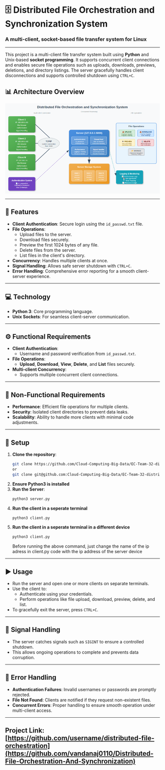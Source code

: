 # 🗄️ Distributed File Orchestration and Synchronization System
### A multi-client, socket-based file transfer system for Linux


---

This project is a multi-client file transfer system built using **Python** and Unix-based **socket programming**. It supports concurrent client connections and enables secure file operations such as uploads, downloads, previews, deletions, and directory listings. The server gracefully handles client disconnections and supports controlled shutdown using `CTRL+C`.

## 📊 Architecture Overview

![](Architecture_diagram.png)

---

## 🌟 Features
- **Client Authentication**: Secure login using the `id_passwd.txt` file.
- **File Operations**:
  - Upload files to the server.
  - Download files securely.
  - Preview the first 1024 bytes of any file.
  - Delete files from the server.
  - List files in the client's directory.
- **Concurrency**: Handles multiple clients at once.
- **Signal Handling**: Allows safe server shutdown with `CTRL+C`.
- **Error Handling**: Comprehensive error reporting for a smooth client-server experience.

---

## 💻 Technology
- **Python 3**: Core programming language.
- **Unix Sockets**: For seamless client-server communication.

---

## ⚙️ Functional Requirements
- **Client Authentication**:
  - Username and password verification from `id_passwd.txt`.
- **File Operations**:
  - **Upload**, **Download**, **View**, **Delete**, and **List** files securely.
- **Multi-client Concurrency**:
  - Supports multiple concurrent client connections.

---

## 📐 Non-Functional Requirements
- **Performance**: Efficient file operations for multiple clients.
- **Security**: Isolated client directories to prevent data leaks.
- **Scalability**: Ability to handle more clients with minimal code adjustments.

---

## 🔧 Setup
1. **Clone the repository**:
   ```bash
   git clone https://github.com/Cloud-Computing-Big-Data/EC-Team-32-distributed-file-orchestration-and-synchronization.git
   or
   git clone git@github.com:Cloud-Computing-Big-Data/EC-Team-32-distributed-file-orchestration-and-synchronization.git
2.  **Ensure Python3 is installed**
3. **Run the Server**:
   ```bash
   python3 server.py
4. **Run the client in a seperate terminal**
   ```bash
   python3 client.py
5. **Run the client in a seperate terminal in a different device**
   ```bash
   python3 client.py
   ```
   Before running the above command, just change the name of the ip adress in client.py code with the ip address of the server device

---

## ▶️ Usage
- Run the server and open one or more clients on separate terminals.
- Use the client to:
   - Authenticate using your credentials.
   - Perform operations like file upload, download, preview, delete, and list.
- To gracefully exit the server, press `CTRL+C`.


---

## 🛑 Signal Handling
- The server catches signals such as `SIGINT` to ensure a controlled shutdown.
- This allows ongoing operations to complete and prevents data corruption.

---

## 🚨 Error Handling
- **Authentication Failures**: Invalid usernames or passwords are promptly rejected.
- **File Not Found**: Clients are notified if they request non-existent files.
- **Concurrent Errors**: Proper handling to ensure smooth operation under multi-client access.

---

## Project Link: [https://github.com/username/distributed-file-orchestration](https://github.com/vandanaj0110/Distributed-File-Orchestration-And-Synchronization)


